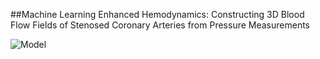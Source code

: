 ##Machine Learning Enhanced Hemodynamics: Constructing 3D Blood Flow Fields of Stenosed Coronary Arteries from Pressure Measurements

![Model](https://github.com/siva-viknesh/Inverse-BC-PINN-Framework/blob/main/Patient-Specific%20LAD%20Coronary%20Artery/Figure.jpeg)
